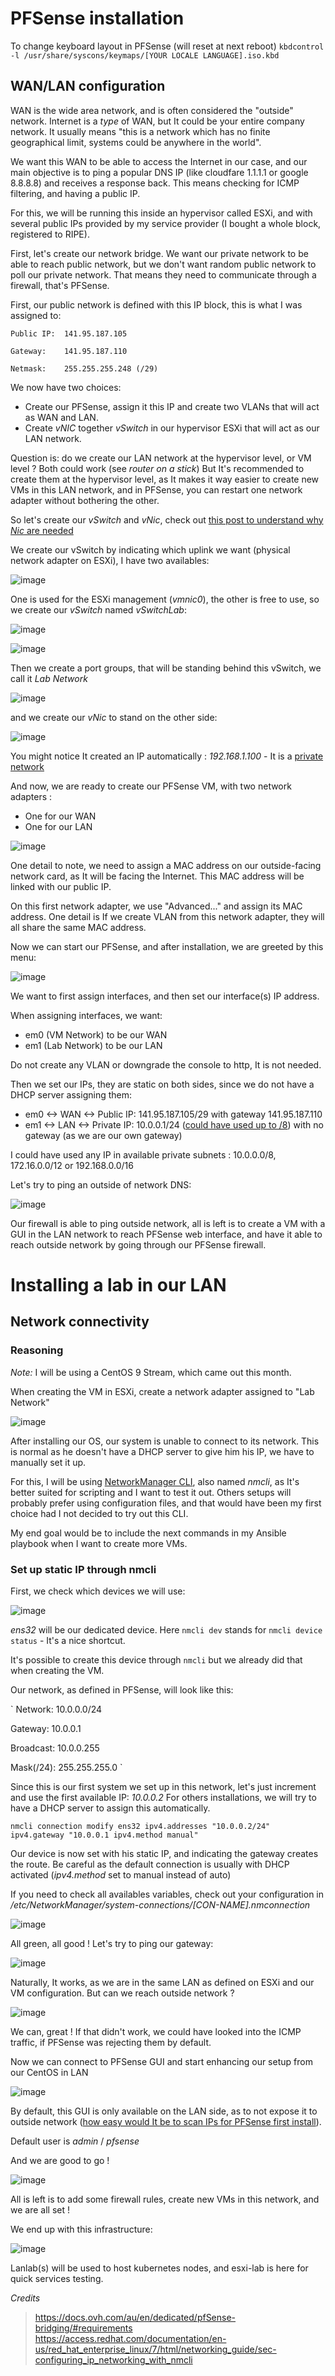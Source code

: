 # PFSense installation

To change keyboard layout in PFSense (will reset at next reboot)
`kbdcontrol -l /usr/share/syscons/keymaps/[YOUR LOCALE LANGUAGE].iso.kbd`

## WAN/LAN configuration

WAN is the wide area network, and is often considered the "outside" network. Internet is a *type* of WAN, but It could be your entire company network. It usually means "this is a network which has no finite geographical limit, systems could be anywhere in the world".

We want this WAN to be able to access the Internet in our case, and our main objective is to ping a popular DNS IP (like cloudfare 1.1.1.1 or google 8.8.8.8) and receives a response back. This means checking for ICMP filtering, and having a public IP.

For this, we will be running this inside an hypervisor called ESXi, and with several public IPs provided by my service provider (I bought a whole block, registered to RIPE).

First, let's create our network bridge. We want our private network to be able to reach public network, but we don't want random public network to poll our private network. That means they need to communicate through a firewall, that's PFSense.

First, our public network is defined with this IP block, this is what I was assigned to:
```
Public IP:  141.95.187.105

Gateway:    141.95.187.110

Netmask:    255.255.255.248 (/29)
```

We now have two choices:
- Create our PFSense, assign it this IP and create two VLANs that will act as WAN and LAN.
- Create *vNIC* together *vSwitch* in our hypervisor ESXi that will act as our LAN network.

Question is: do we create our LAN network at the hypervisor level, or VM level ? Both could work (see *router on a stick*)
But It's recommended to create them at the hypervisor level, as It makes it way easier to create new VMs in this LAN network, and in PFSense, you can restart one network adapter without bothering the other.

So let's create our *vSwitch* and *vNic*, check out [this post to understand why *Nic* are needed](https://docs.microsoft.com/en-us/windows-hardware/drivers/network/nic-switches)

We create our vSwitch by indicating which uplink we want (physical network adapter on ESXi), I have two availables:

![image](https://user-images.githubusercontent.com/72258375/147661859-53af1ae4-6eb3-42fe-a7c9-38348c4a1b6d.png)


One is used for the ESXi management (*vmnic0*), the other is free to use, so we create our *vSwitch* named _vSwitchLab_:

![image](https://user-images.githubusercontent.com/72258375/147661940-9ed21d75-b6a1-4197-8201-d3a6d909dd74.png)

![image](https://user-images.githubusercontent.com/72258375/147661994-8d5c0fa9-dce1-418e-ae38-68e2de19c57c.png)

Then we create a port groups, that will be standing behind this vSwitch, we call it _Lab Network_

![image](https://user-images.githubusercontent.com/72258375/147662061-d0db6857-5895-4046-88c9-89a6a9ddec93.png)

and we create our *vNic* to stand on the other side:

![image](https://user-images.githubusercontent.com/72258375/147662181-4d56ec89-9082-425f-a586-9d99e5fa2ea1.png)

You might notice It created an IP automatically : *192.168.1.100* - It is a [private network](https://www.arin.net/reference/research/statistics/address_filters/)

And now, we are ready to create our PFSense VM, with two network adapters :

- One for our WAN
- One for our LAN

![image](https://user-images.githubusercontent.com/72258375/147662504-1990c282-fcae-4164-9c81-bb43b427cdf8.png)

One detail to note, we need to assign a MAC address on our outside-facing network card, as It will be facing the Internet. This MAC address will be linked with our public IP.

On this first network adapter, we use "Advanced..." and assign its MAC address. One detail is If we create VLAN from this network adapter, they will all share the same MAC address.

Now we can start our PFSense, and after installation, we are greeted by this menu:

![image](https://user-images.githubusercontent.com/72258375/147663049-467c177f-c1e6-42d9-8e63-a1bfdc133937.png)

We want to first assign interfaces, and then set our interface(s) IP address.

When assigning interfaces, we want:
- em0 (VM Network) to be our WAN
- em1 (Lab Network) to be our LAN

Do not create any VLAN or downgrade the console to http, It is not needed.

Then we set our IPs, they are static on both sides, since we do not have a DHCP server assigning them:
- em0 <-> WAN <-> Public IP: 141.95.187.105/29 with gateway 141.95.187.110
- em1 <-> LAN <-> Private IP: 10.0.0.1/24 ([could have used up to /8](https://en.wikipedia.org/wiki/Private_network)) with no gateway (as we are our own gateway)

I could have used any IP in available private subnets : 10.0.0.0/8, 172.16.0.0/12 or 192.168.0.0/16

Let's try to ping an outside of network DNS:

![image](https://user-images.githubusercontent.com/72258375/147663682-59107466-1e1d-4677-a25c-de4dc7a71040.png)

Our firewall is able to ping outside network, all is left is to create a VM with a GUI in the LAN network to reach PFSense web interface, and have it able to reach outside network by going through our PFSense firewall.

# Installing a lab in our LAN

## Network connectivity

### Reasoning

_Note:_ I will be using a CentOS 9 Stream, which came out this month. 

When creating the VM in ESXi, create a network adapter assigned to "Lab Network"

![image](https://user-images.githubusercontent.com/72258375/147664021-1c129243-ad32-4a2f-aeb2-e3a500aeb778.png)

After installing our OS, our system is unable to connect to its network. This is normal as he doesn't have a DHCP server to give him his IP, we have to manually set it up.

For this, I will be using [NetworkManager CLI](https://access.redhat.com/documentation/en-us/red_hat_enterprise_linux/7/html/networking_guide/sec-configuring_ip_networking_with_nmcli), also named *nmcli*, as It's better suited for scripting and I want to test it out. Others setups will probably prefer using configuration files, and that would have been my first choice had I not decided to try out this CLI.

My end goal would be to include the next commands in my Ansible playbook when I want to create more VMs.

### Set up static IP through nmcli

First, we check which devices we will use:

![image](https://user-images.githubusercontent.com/72258375/147653668-df93e522-1b04-426c-88d9-46ba7043ffa2.png)

*ens32* will be our dedicated device. Here `nmcli dev` stands for `nmcli device status` - It's a nice shortcut.

It's possible to create this device through `nmcli` but we already did that when creating the VM.

Our network, as defined in PFSense, will look like this:

`
Network:    10.0.0.0/24

Gateway:    10.0.0.1

Broadcast:  10.0.0.255

Mask(/24):  255.255.255.0
`

Since this is our first system we set up in this network, let's just increment and use the first available IP: *10.0.0.2*
For others installations, we will try to have a DHCP server to assign this automatically.

`nmcli connection modify ens32 ipv4.addresses "10.0.0.2/24" ipv4.gateway "10.0.0.1 ipv4.method manual"`

Our device is now set with his static IP, and indicating the gateway creates the route. Be careful as the default connection is usually with DHCP activated (_ipv4.method_ set to manual instead of auto)

If you need to check all availables variables, check out your configuration in _/etc/NetworkManager/system-connections/[CON-NAME].nmconnection_

![image](https://user-images.githubusercontent.com/72258375/147657723-2db5567d-506f-4e7a-98c6-4ffee165bd38.png)

All green, all good ! Let's try to ping our gateway:

![image](https://user-images.githubusercontent.com/72258375/147660146-97aceaac-1987-4702-9719-1777c5a1d0c9.png)

Naturally, It works, as we are in the same LAN as defined on ESXi and our VM configuration. But can we reach outside network ?

![image](https://user-images.githubusercontent.com/72258375/147660237-f9bac85e-4a28-458e-a9fc-523d748f42d3.png)

We can, great ! If that didn't work, we could have looked into the ICMP traffic, if PFSense was rejecting them by default.

Now we can connect to PFSense GUI and start enhancing our setup from our CentOS in LAN

![image](https://user-images.githubusercontent.com/72258375/147660324-97cd4a87-2a9d-45ac-af3a-1a398039fee7.png)

By default, this GUI is only available on the LAN side, as to not expose it to outside network ([how easy would It be to scan IPs for PFSense first install](https://www.shodan.io/search?query=pfsense)).

Default user is *admin* / *pfsense*

And we are good to go !

![image](https://user-images.githubusercontent.com/72258375/147664313-394962d8-bf62-471a-acba-9490dcf5ca42.png)

All is left is to add some firewall rules, create new VMs in this network, and we are all set !

We end up with this infrastructure:

![image](https://user-images.githubusercontent.com/72258375/147668332-6befe267-9e69-45ef-808b-11ae498df370.png)

Lanlab(s) will be used to host kubernetes nodes, and esxi-lab is here for quick services testing.

*Credits*

> https://docs.ovh.com/au/en/dedicated/pfSense-bridging/#requirements
> https://access.redhat.com/documentation/en-us/red_hat_enterprise_linux/7/html/networking_guide/sec-configuring_ip_networking_with_nmcli








